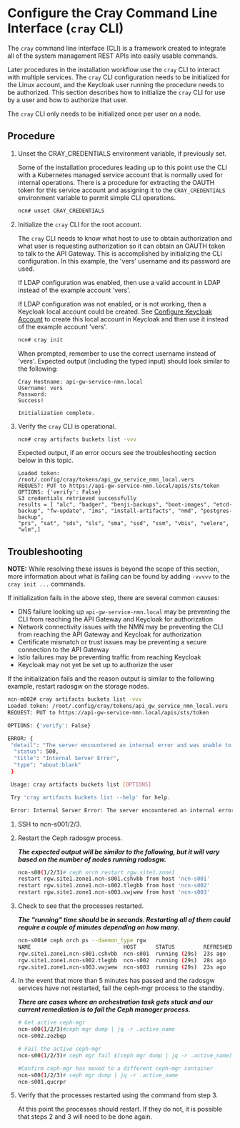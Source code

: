 # Configure the Cray Command Line Interface (`cray` CLI)

The `cray` command line interface (CLI) is a framework created to integrate all of the system management REST APIs into easily usable commands.

Later procedures in the installation workflow use the `cray` CLI to interact with multiple services.
The `cray` CLI configuration needs to be initialized for the Linux account, and the Keycloak user running
the procedure needs to be authorized. This section describes how to initialize the `cray` CLI for use by
a user and how to authorize that user.

The `cray` CLI only needs to be initialized once per user on a node.

## Procedure

1. Unset the CRAY_CREDENTIALS environment variable, if previously set.

   Some of the installation procedures leading up to this point use the CLI with a Kubernetes managed service
   account that is normally used for internal operations. There is a procedure for extracting the OAUTH token for
   this service account and assigning it to the `CRAY_CREDENTIALS` environment variable to permit simple CLI operations.

   ```bash
   ncn# unset CRAY_CREDENTIALS
   ```

1. Initialize the `cray` CLI for the root account.

   The `cray` CLI needs to know what host to use to obtain authorization and what user is requesting authorization
   so it can obtain an OAUTH token to talk to the API Gateway. This is accomplished by initializing the CLI
   configuration. In this example, the 'vers' username and its password are used.

   If LDAP configuration was enabled, then use a valid account in LDAP instead of the example account 'vers'.

   If LDAP configuration was not enabled, or is not working, then a Keycloak local account could be created.
   See [Configure Keycloak Account](CSM_product_management/Configure_Keycloak_Account.md) to create this local account in Keycloak
   and then use it instead of the example account 'vers'.

   ```bash
   ncn# cray init
   ```

   When prompted, remember to use the correct username instead of 'vers'.
   Expected output (including the typed input) should look similar to the following:
   ```
   Cray Hostname: api-gw-service-nmn.local
   Username: vers
   Password:
   Success!

   Initialization complete.
   ```

1. Verify the `cray` CLI is operational.
    ```bash
    ncn# cray artifacts buckets list -vvv
    ```

    Expected output, if an error occurs see the troubleshooting section below in this topic.
    ```
    Loaded token: /root/.config/cray/tokens/api_gw_service_nmn_local.vers
    REQUEST: PUT to https://api-gw-service-nmn.local/apis/sts/token
    OPTIONS: {'verify': False}
    S3 credentials retrieved successfully
    results = [ "alc", "badger", "benji-backups", "boot-images", "etcd-backup", "fw-update", "ims", "install-artifacts", "nmd", "postgres-backup",
    "prs", "sat", "sds", "sls", "sma", "ssd", "ssm", "vbis", "velero", "wlm",]
    ```

## Troubleshooting

**NOTE:**  While resolving these issues is beyond the scope of this section, more information about what is failing can be found by adding `-vvvvv` to the `cray init ...` commands.

   If initialization fails in the above step, there are several common causes:

   * DNS failure looking up `api-gw-service-nmn.local` may be preventing the CLI from reaching the API Gateway and Keycloak for authorization
   * Network connectivity issues with the NMN may be preventing the CLI from reaching the API Gateway and Keycloak for authorization
   * Certificate mismatch or trust issues may be preventing a secure connection to the API Gateway
   * Istio failures may be preventing traffic from reaching Keycloak
   * Keycloak may not yet be set up to authorize the user

   If the initialization fails and the reason output is similar to the following example, restart radosgw on the storage nodes.

   ```bash
   ncn-m002# cray artifacts buckets list -vvv
   Loaded token: /root/.config/cray/tokens/api_gw_service_nmn_local.vers
   REQUEST: PUT to https://api-gw-service-nmn.local/apis/sts/token

   OPTIONS: {'verify': False}

   ERROR: {
    "detail": "The server encountered an internal error and was unable to complete your request. Either the server is overloaded or there is an error in the application.",
     "status": 500,
     "title": "Internal Server Error",
     "type": "about:blank"
    }

    Usage: cray artifacts buckets list [OPTIONS]

    Try 'cray artifacts buckets list --help' for help.

    Error: Internal Server Error: The server encountered an internal error and was unable to complete your request. Either the server is overloaded or there is an error in the application.
   ```

   1.  SSH to ncn-s001/2/3.
   1.  Restart the Ceph radosgw process.

       ***The expected output will be similar to the following, but it will vary based on the number of nodes running radosgw.***

       ```bash
       ncn-s00(1/2/3)# ceph orch restart rgw.site1.zone1
       restart rgw.site1.zone1.ncn-s001.cshvbb from host 'ncn-s001'
       restart rgw.site1.zone1.ncn-s002.tlegbb from host 'ncn-s002'
       restart rgw.site1.zone1.ncn-s003.vwjwew from host 'ncn-s003'
       ```
   1.  Check to see that the processes restarted.

       ***The "running" time should be in seconds. Restarting all of them could require a couple of minutes depending on how many.***

       ```bash
       ncn-s001# ceph orch ps --daemon_type rgw
       NAME                             HOST      STATUS         REFRESHED  AGE  VERSION  IMAGE NAME                        IMAGE ID      CONTAINER ID
       rgw.site1.zone1.ncn-s001.cshvbb  ncn-s001  running (29s)  23s ago    9h   15.2.8   registry.local/ceph/ceph:v15.2.8  5553b0cb212c  2a712824adc1
       rgw.site1.zone1.ncn-s002.tlegbb  ncn-s002  running (29s)  28s ago    9h   15.2.8   registry.local/ceph/ceph:v15.2.8  5553b0cb212c  e423f22d06a5
       rgw.site1.zone1.ncn-s003.vwjwew  ncn-s003  running (29s)  23s ago    9h   15.2.8   registry.local/ceph/ceph:v15.2.8  5553b0cb212c  1e6ad6bc2c62
       ```
   1.  In the event that more than 5 minutes has passed and the radosgw services have not restarted, fail the ceph-mgr process to the standby.

       ***There are cases where an orchestration task gets stuck and our current remediation is to fail the Ceph manager process.***
       ```bash
       # Get active ceph-mgr
       ncn-s00(1/2/3)#ceph mgr dump | jq -r .active_name
       ncn-s002.zozbqp

       # Fail the active ceph-mgr
       ncn-s00(1/2/3)# ceph mgr fail $(ceph mgr dump | jq -r .active_name)

       #Confirm ceph-mgr has moved to a different ceph-mgr container
       ncn-s00(1/2/3)# ceph mgr dump | jq -r .active_name
       ncn-s001.qucrpr
       ```

   1.  Verify that the processes restarted using the command from step 3.

        At this point the processes should restart. If they do not, it is possible that steps 2 and 3 will need to be done again.

